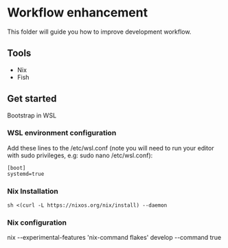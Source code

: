 # Workflow enhancement

This folder will guide you how to improve development workflow.

## Tools

- Nix
- Fish

## Get started

Bootstrap in WSL

### WSL environment configuration

Add these lines to the /etc/wsl.conf (note you will need to run your editor with sudo privileges, e.g: sudo nano /etc/wsl.conf):

```
[boot]
systemd=true
```

### Nix Installation

```
sh <(curl -L https://nixos.org/nix/install) --daemon
```


### Nix configuration

nix --experimental-features 'nix-command flakes' develop --command true

